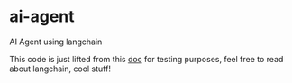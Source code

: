 # ai-agent
AI Agent using langchain

This code is just lifted from this [doc](https://python.langchain.com/docs/tutorials/agents/) for testing purposes, feel free to read about langchain, cool stuff!